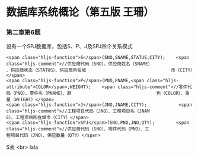 # 数据库系统概论（第五版 王珊）

### 第二章第6题

设有一个SPJ数据库，包括S、P、J及SPJ四个关系模式

    <span class="hljs-function">S</span>(SNO,SNAME,STATUS,CITY);    <span class="hljs-comment">//供应商代码（SNO）、供应商姓名（SNAME）                                、供应商状态（STATUS）、供应商所在城                                市（CITY）</span>
    <span class="hljs-function">P</span>(PNO,PNAME,<span class="hljs-attribute">COLOR</span>,WEIGHT);    <span class="hljs-comment">//零件代码（PNO）、零件名（PNAME）、颜                                色（COLOR）、重量（WEIGHT）</span>
    <span class="hljs-function">J</span>(JNO,JNAME,CITY);            <span class="hljs-comment">//工程项目代码（JNO）、工程项目名（JNAM                                E）、工程项目所在城市（CITY）</span>
    <span class="hljs-function">SPJ</span>(SNO,PNO,JNO,QTY);        <span class="hljs-comment">//供应商代码（SNO）、零件代码（PNO）、工                                程项目代码（JNO）、供应数量（QTY）</span>

S表 &lt;br&gt;
lala